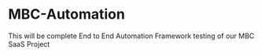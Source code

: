 # MBC-Automation
This will be complete End to End Automation Framework testing of our MBC SaaS Project
